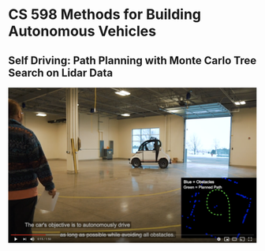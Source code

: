 # CS 598 Methods for Building Autonomous Vehicles
## Self Driving: Path Planning with Monte Carlo Tree Search on Lidar Data

[![Watch the video](video.png)](https://youtu.be/LBv49TwdY2o)
